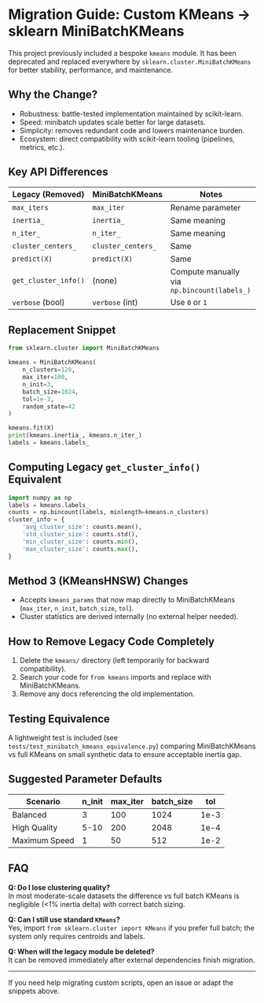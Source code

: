 # Migration Guide: Custom KMeans -> sklearn MiniBatchKMeans

This project previously included a bespoke `kmeans` module. It has been deprecated and replaced everywhere by `sklearn.cluster.MiniBatchKMeans` for better stability, performance, and maintenance.

## Why the Change?
- Robustness: battle-tested implementation maintained by scikit-learn.
- Speed: minibatch updates scale better for large datasets.
- Simplicity: removes redundant code and lowers maintenance burden.
- Ecosystem: direct compatibility with scikit-learn tooling (pipelines, metrics, etc.).

## Key API Differences
| Legacy (Removed) | MiniBatchKMeans | Notes |
|------------------|-----------------|-------|
| `max_iters`       | `max_iter`       | Rename parameter |
| `inertia_`        | `inertia_`       | Same meaning |
| `n_iter_`         | `n_iter_`        | Same meaning |
| `cluster_centers_`| `cluster_centers_`| Same |
| `predict(X)`      | `predict(X)`     | Same |
| `get_cluster_info()` | (none)       | Compute manually via `np.bincount(labels_)` |
| `verbose` (bool)  | `verbose` (int) | Use `0` or `1` |

## Replacement Snippet
```python
from sklearn.cluster import MiniBatchKMeans

kmeans = MiniBatchKMeans(
    n_clusters=128,
    max_iter=100,
    n_init=3,
    batch_size=1024,
    tol=1e-3,
    random_state=42
)

kmeans.fit(X)
print(kmeans.inertia_, kmeans.n_iter_)
labels = kmeans.labels_
```

## Computing Legacy `get_cluster_info()` Equivalent
```python
import numpy as np
labels = kmeans.labels_
counts = np.bincount(labels, minlength=kmeans.n_clusters)
cluster_info = {
    'avg_cluster_size': counts.mean(),
    'std_cluster_size': counts.std(),
    'min_cluster_size': counts.min(),
    'max_cluster_size': counts.max(),
}
```

## Method 3 (KMeansHNSW) Changes
- Accepts `kmeans_params` that now map directly to MiniBatchKMeans (`max_iter`, `n_init`, `batch_size`, `tol`).
- Cluster statistics are derived internally (no external helper needed).

## How to Remove Legacy Code Completely
1. Delete the `kmeans/` directory (left temporarily for backward compatibility).
2. Search your code for `from kmeans` imports and replace with MiniBatchKMeans.
3. Remove any docs referencing the old implementation.

## Testing Equivalence
A lightweight test is included (see `tests/test_minibatch_kmeans_equivalence.py`) comparing MiniBatchKMeans vs full KMeans on small synthetic data to ensure acceptable inertia gap.

## Suggested Parameter Defaults
| Scenario | n_init | max_iter | batch_size | tol |
|----------|--------|----------|------------|-----|
| Balanced | 3      | 100      | 1024       | 1e-3|
| High Quality | 5-10 | 200      | 2048       | 1e-4|
| Maximum Speed | 1  | 50       | 512        | 1e-2|

## FAQ
**Q: Do I lose clustering quality?**  
In most moderate-scale datasets the difference vs full batch KMeans is negligible (<1% inertia delta) with correct batch sizing.

**Q: Can I still use standard `KMeans`?**  
Yes, import `from sklearn.cluster import KMeans` if you prefer full batch; the system only requires centroids and labels.

**Q: When will the legacy module be deleted?**  
It can be removed immediately after external dependencies finish migration.

---
If you need help migrating custom scripts, open an issue or adapt the snippets above.
